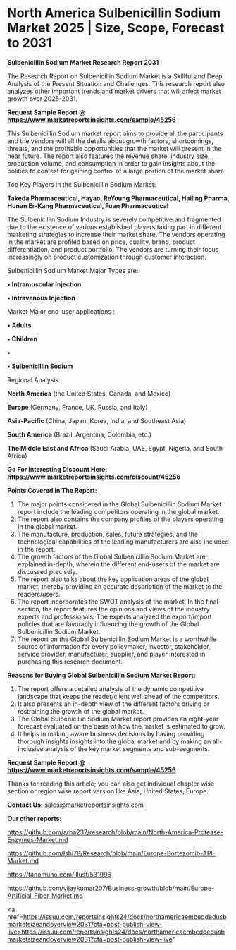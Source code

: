 # North America Sulbenicillin Sodium Market 2025 | Size, Scope, Forecast to 2031

<strong>Sulbenicillin Sodium Market Research Report 2031</strong>

The Research Report on Sulbenicillin Sodium Market is a Skillful and Deep Analysis of the Present Situation and Challenges. This research report also analyzes other important trends and market drivers that will affect market growth over 2025-2031.

<strong>Request Sample Report @ <a href=https://www.marketreportsinsights.com/sample/45256>https://www.marketreportsinsights.com/sample/45256</a></strong>

This Sulbenicillin Sodium market report aims to provide all the participants and the vendors will all the details about growth factors, shortcomings, threats, and the profitable opportunities that the market will present in the near future. The report also features the revenue share, industry size, production volume, and consumption in order to gain insights about the politics to contest for gaining control of a large portion of the market share.

Top Key Players in the Sulbenicillin Sodium Market:

<strong>Takeda Pharmaceutical, Hayao, ReYoung Pharmaceutical, Hailing Pharma, Hunan Er-Kang Pharmaceutical, Fuan Pharmaceutical</strong>

The Sulbenicillin Sodium Industry is severely competitive and fragmented due to the existence of various established players taking part in different marketing strategies to increase their market share. The vendors operating in the market are profiled based on price, quality, brand, product differentiation, and product portfolio. The vendors are turning their focus increasingly on product customization through customer interaction.

Sulbenicillin Sodium Market Major Types are:

<strong>•  Intramuscular Injection

•  Intravenous Injection</strong>

Market Major end-user applications :

<strong>•  Adults

•  Children

•  

•  Sulbenicillin Sodium</strong>

Regional Analysis

</u><strong><b>North America</b></strong> (the United States, Canada, and Mexico)

<strong><b>Europe </b></strong>(Germany, France, UK, Russia, and Italy)

<strong><b>Asia-Pacific</b></strong> (China, Japan, Korea, India, and Southeast Asia)

<strong><b>South America</b></strong> (Brazil, Argentina, Colombia, etc.)

<strong><b>The Middle East and Africa</b></strong> (Saudi Arabia, UAE, Egypt, Nigeria, and South Africa)

<strong>Go For Interesting Discount Here: <a href=https://www.marketreportsinsights.com/discount/45256>https://www.marketreportsinsights.com/discount/45256</a></strong>

<strong>Points Covered in The Report:</strong>
<ol>
  <li>The major points considered in the Global Sulbenicillin Sodium Market report include the leading competitors operating in the global market.</li>
  <li>The report also contains the company profiles of the players operating in the global market.</li>
  <li>The manufacture, production, sales, future strategies, and the technological capabilities of the leading manufacturers are also included in the report.</li>
  <li>The growth factors of the Global Sulbenicillin Sodium Market are explained in-depth, wherein the different end-users of the market are discussed precisely.</li>
  <li>The report also talks about the key application areas of the global market, thereby providing an accurate description of the market to the readers/users.</li>
  <li>The report incorporates the SWOT analysis of the market. In the final section, the report features the opinions and views of the industry experts and professionals. The experts analyzed the export/import policies that are favorably influencing the growth of the Global Sulbenicillin Sodium Market.</li>
  <li>The report on the Global Sulbenicillin Sodium Market is a worthwhile source of information for every policymaker, investor, stakeholder, service provider, manufacturer, supplier, and player interested in purchasing this research document.</li>
</ol>
<strong>Reasons for Buying Global Sulbenicillin Sodium Market Report:</strong>

<ol>
  <li>The report offers a detailed analysis of the dynamic competitive landscape that keeps the reader/client well ahead of the competitors.</li>
  <li>It also presents an in-depth view of the different factors driving or restraining the growth of the global market.</li>
  <li>The Global Sulbenicillin Sodium Market report provides an eight-year forecast evaluated on the basis of how the market is estimated to grow.</li>
  <li>It helps in making aware business decisions by having providing thorough insights insights into the global market and by making an all-inclusive analysis of the key market segments and sub-segments.</li>
</ol>
<strong>Request Sample Report @ <a href=https://www.marketreportsinsights.com/sample/45256>https://www.marketreportsinsights.com/sample/45256</a></strong>


Thanks for reading this article; you can also get individual chapter wise section or region wise report version like Asia, United States, Europe.

<strong>Contact Us:</strong>
sales@marketreportsinsights.com

<strong>Our other reports:</strong>

<a href=https://github.com/arha237/research/blob/main/North-America-Protease-Enzymes-Market.md>https://github.com/arha237/research/blob/main/North-America-Protease-Enzymes-Market.md</a>

<a href=https://github.com/Ishi78/Research/blob/main/Europe-Bortezomib-API-Market.md>https://github.com/Ishi78/Research/blob/main/Europe-Bortezomib-API-Market.md</a>

<a href=https://tanomuno.com/illust/531996>https://tanomuno.com/illust/531996</a>

<a href=https://github.com/vijaykumar207/Business-growth/blob/main/Europe-Artificial-Fiber-Market.md>https://github.com/vijaykumar207/Business-growth/blob/main/Europe-Artificial-Fiber-Market.md</a>

<a href=https://issuu.com/reportsinsights24/docs/northamericaembeddedusbmarketsizeandoverview2031?cta=post-publish-view-live>https://issuu.com/reportsinsights24/docs/northamericaembeddedusbmarketsizeandoverview2031?cta=post-publish-view-live</a>"
